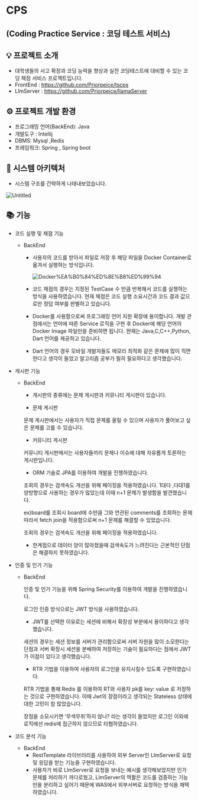 # CPS

## (Coding Practice Service : 코딩 테스트 서비스)

## 💡 프로젝트 소개

- 대학생들의 사고 확장과 코딩 능력을 향상과 실전 코딩테스트에 대비할 수 있는 코딩 채점 서비스 프로젝트입니다.
- FrontEnd : https://github.com/Priorpeice/tscps
- LlmServer : https://github.com/Priorpeice/llamaServer

## ⚙️ 프로젝트 개발 환경

- 프로그래밍 언어(BackEnd): Java
- 개발도구 : Intellij
- DBMS: Mysql ,Redis
- 프레임워크: Spring , Spring boot

## 🧾 시스템 아키텍처

- 시스템 구조를 간략하게 나태내보았습니다.

![Untitled](https://github.com/user-attachments/assets/4640ec9e-ee7c-4d36-b24a-a7ad3a3889d5)

## 📚 기능

- 코드 실행 및 채점 기능
    - BackEnd
        - 사용자의 코드를 받아서 파일로 저장 후 해당 파일을 Docker Container로 옮겨서 실행하는 방식입니다.
            
            ![Docker%EA%B0%84%ED%8E%B8%ED%99%94](https://github.com/user-attachments/assets/5adc88a6-d62a-466e-9250-06a280accb67)
            
        - 코드 채점의 경우는 지정된 TestCase 수 만큼 반복해서 코드를 실행하는 방식을 사용하였습니다.  현재 채점은 코드 실행 소요시간과 코드 결과 값으로만 정답 여부를 판별하고 있습니다.
        
        - Docker를 사용함으로써 프로그래밍 언어 지원 확장에 용이합니다. 개발 관점에서는 언어에 따른 Service 로직을 구현 후 Docker에 해당 언어의 Docker Image 파일만을 준비하면 됩니다. 현재는  Java,C,C++,Python, Dart 언어를 제공하고 있습니다.
        
        - Dart 언어의 경우 모바일 개발자들도 메모리 최적화 같은 문제에 많이 직면한다고 생각이 들었고 알고리즘 공부가 필히 필요하다고 생각했습니다.
        
- 게시판 기능
    - BackEnd
        - 게시판의 종류에는 문제 게시판과 커뮤니티 게시판이 있습니다.
        
        - 문제 게시판
        
        문제 게시판에서는 사용자가 직접 문제를 올릴 수 있으며 사용자가 풀어보고 싶은 문제를 고를 수 있습니다.
        
        - 커뮤니티 게시판
        
        커뮤니티 게시판에서는 사용자들끼리 문제나 이슈에 대해 자유롭게 토론하는 게시판입니다.
        
        - ORM 기술로 JPA를 이용하여 개발을 진행하였습니다.
        
        조회의 경우는 검색속도 개선을 위해 페이징을 적용하였습니다.
        1대다 ,다대1를 양방향으로 사용하는 경우가 많았는데 이때 n+1 문제가 발생함을 발견했습니다.

        ex)board를 조회시 board에 수만큼 그와 연관된 comments를 조회하는 문제
        따라서 fetch join을 적용함으로써  n+1 문제를 해결할 수 있었습니다. 

        조회의 경우는 검색속도 개선을 위해 페이징을 적용하였습니다.
        
        - 한계점으로 데이터 양이 많아졌을때 검색속도가 느려진다는 근본적인 단점은 해결하지 못하였습니다.
    
- 인증 및 인가 기능
    - BackEnd
        
        인증 및 인가 기능을 위해 Spring Security를 이용하여 개발을 진행하였습니다.
        
        로그인 인증 방식으로는 JWT 방식을 사용하였습니다. 
        
        - JWT를 선택한 이유로는 세션에 비해서 확장성 부분에서 용이하다고 생각했습니다.
        
        세션의 경우는 세션 정보를 서버가 관리함으로써 서버 자원을 많이 소모한다는 단점과 서버 확장시 세션을 분배하여 저장하는 기술이 필요하다는 점에서 JWT가 이점이 있다고 생각했습니다. 
        
        - RTR 기법을 이용하여 사용자의 로그인을 유지시킬수 있도록 구현하였습니다.
        
        RTR 기법을 통해 Redis 를 이용하여 RT와 사용자 pk를 key: value 로 저장하는 것으로 구현하였습니다. 이때 Jwt의 장점이라고 생각되는 Stateless 상태에 대한 고민이 참 많았습니다. 
        
        장점을 소모시키면 ‘무색무취’하지 않나? 라는 생각이 들었지만 로그인 이외에 로직에선 redis에 접근하지 않으므로 타협하였습니다.
        
- 코드 분석 기능
    - BackEnd
        - RestTemplate 라이브러리를 사용하여 외부 Server인 LlmServer로 요청 및 응답을 받는 기능을 구현하였습니다.
        - 사용자가 바로 LlmServer로 요청을 보내는 예시를 생각해보았지만 인가 문제를 처리하기 까다로웠고, LlmServer의 역활은 코드를 검증하는 기능만을 분리하고 싶어기 때문에 WAS에서  외부서버로 요청하는 방식을 채택하였습니다.
